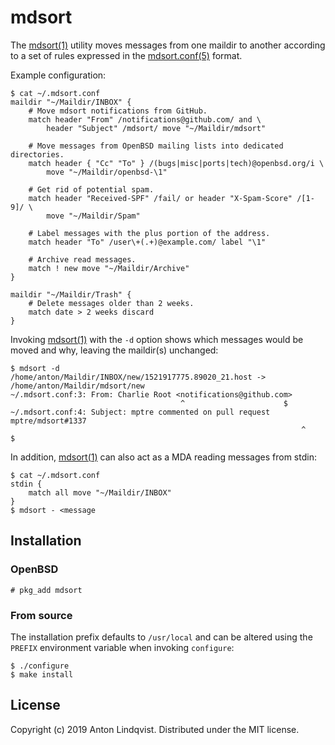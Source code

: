 # mdsort

The
[mdsort(1)][mdsort]
utility moves messages from one maildir to another according to a set of rules
expressed in the
[mdsort.conf(5)][mdsort.conf]
format.

Example configuration:

```
$ cat ~/.mdsort.conf
maildir "~/Maildir/INBOX" {
	# Move mdsort notifications from GitHub.
	match header "From" /notifications@github.com/ and \
		header "Subject" /mdsort/ move "~/Maildir/mdsort"

	# Move messages from OpenBSD mailing lists into dedicated directories.
	match header { "Cc" "To" } /(bugs|misc|ports|tech)@openbsd.org/i \
		move "~/Maildir/openbsd-\1"

	# Get rid of potential spam.
	match header "Received-SPF" /fail/ or header "X-Spam-Score" /[1-9]/ \
		move "~/Maildir/Spam"

	# Label messages with the plus portion of the address.
	match header "To" /user\+(.+)@example.com/ label "\1"

	# Archive read messages.
	match ! new move "~/Maildir/Archive"
}

maildir "~/Maildir/Trash" {
	# Delete messages older than 2 weeks.
	match date > 2 weeks discard
}
```

Invoking
[mdsort(1)][mdsort]
with the `-d` option shows which messages would be moved and why, leaving the
maildir(s) unchanged:

```
$ mdsort -d
/home/anton/Maildir/INBOX/new/1521917775.89020_21.host -> /home/anton/Maildir/mdsort/new
~/.mdsort.conf:3: From: Charlie Root <notifications@github.com>
                                      ^                      $
~/.mdsort.conf:4: Subject: mptre commented on pull request mptre/mdsort#1337
                                                                 ^    $
```

In addition,
[mdsort(1)][mdsort]
can also act as a MDA reading messages from stdin:

```
$ cat ~/.mdsort.conf
stdin {
	match all move "~/Maildir/INBOX"
}
$ mdsort - <message
```

## Installation

### OpenBSD

```
# pkg_add mdsort
```

### From source

The installation prefix defaults to `/usr/local` and can be altered using the
`PREFIX` environment variable when invoking `configure`:

```
$ ./configure
$ make install
```

## License

Copyright (c) 2019 Anton Lindqvist.
Distributed under the MIT license.

[mdsort]: https://www.basename.se/mdsort/
[mdsort.conf]: https://www.basename.se/mdsort/mdsort.conf.5.html
